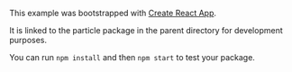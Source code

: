 This example was bootstrapped with [Create React App](https://github.com/facebook/create-react-app).

It is linked to the particle package in the parent directory for development purposes.

You can run `npm install` and then `npm start` to test your package.
